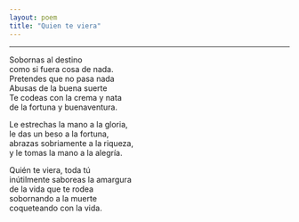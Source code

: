 ```yaml
---
layout: poem
title: "Quien te viera"
---
```


-----

Sobornas al destino<br>
como si fuera cosa de nada.<br>
Pretendes que no pasa nada<br>
Abusas de la buena suerte<br>
Te codeas con la crema y nata<br>
de la fortuna y buenaventura.<br>

Le estrechas la mano a la gloria,<br>
le das un beso a la fortuna,<br>
abrazas sobriamente a la riqueza,<br>
y le tomas la mano a la alegría.<br>

Quién te viera, toda tú<br>
inútilmente saboreas la amargura<br>
de la vida que te rodea<br>
sobornando a la muerte<br>
coqueteando con la vida.
